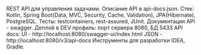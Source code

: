 REST API для управления задачами.
Описание API в api-docs.json.
Стек: Kotlin, Spring Boot(Data, MVC, Security, Cache, Validation),
JPA(Hibernate), PostgreSQL.
Тесты: testcontainers, rest-assured, JUnit.
Документация API - swagger.
Деплой в DEV профиль: порт сервера 8080, БД 5433
API docs:
UI - http://localhost:8080/swagger-ui/index.html
JSON - http://localhost:8080/v3/api-docs
Инструменты для разработки IDEA, Gradle.

